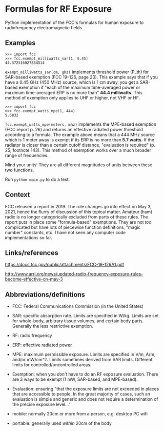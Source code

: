 # Formulas for RF Exposure

Python implementation of the FCC's formulas for human exposure to
radiofrequency electromagnetic fields.


## Examples

    >>> import fcc
    >>> fcc.exempt_milliwatts_sar(1, 0.45)
    44.372516027834514

`exempt_milliwatts_sar(cm, ghz)` implements threshold power (P_th) for
SAR-based exemption (FCC 19-126, page 23). This example says that if
you have a 0.45 GHz (450 MHz) source, which is 1 cm away, you get a
SAR-based exemption if "each of the maximum time-averaged power or
maximum time-averaged ERP is no more than" **44.4 milliwatts.** This
method of exemption only applies to UHF or higher, not VHF or HF.

    >>> import fcc
    >>> fcc.exempt_watts_mpe(1, 444)
    5.6832

`fcc.exempt_watts_mpe(meters, mhz)` implements the MPE-based exemption
(FCC report p. 26) and returns an effective radiated power threshold
according to a formula. The example above means that a 444 MHz source
which is 1 meter away is exempt if its ERP is no more than **5.7
watts.** If the radiator is closer than a certain cutoff distance,
"evaluation is required" (p. 25, footnote 143). This method of
exemption works over a much broader range of frequencies.

Mind your units! They are all different magnitudes of units between
these two functions.

Run `python main.py` to do a test.


## Context

FCC released a report in 2019. The rule changes go into effect on May
3, 2021, hence the flurry of discussion of this topical matter.
Amateur (ham) radio is no longer categorically excluded from parts of
these rules. The report puts in place some "formula-based" exemptions.
They are not *too* complicated but have lots of piecewise function
definitions, "magic number" constants, etc. I have not seen any
computer code implementations so far.


## Links/references

https://docs.fcc.gov/public/attachments/FCC-19-126A1.pdf

http://www.arrl.org/news/updated-radio-frequency-exposure-rules-become-effective-on-may-3


## Abbreviations/definitions

- FCC: Federal Communications Commission (in the United States)

- SAR: specific absorption rate. Limits are specified in W/kg. Limits
  are set for whole-body, arbitrary tissue volumes, and certain body
  parts. Generally the less restrictive exemption.

- RF: radio frequency

- ERP: effective radiated power

- MPE: maximum permissible exposure. Limits are specified in V/m, A/m,
  and/or mW/cm^2. Limits sometimes derived from SAR limits. Different
  limits for controlled/uncontrolled areas.

- Exemption: when you *don't* have to do an RF exposure evaluation.
  There are 3 ways to be exempt (1 mW, SAR-based, and MPE-based).

- Evaluation: ensuring "that the exposure limits are not exceeded in
  places that are accessible to people. In the great majority of
  cases, such an evaluation is simple and generic and does not require
  a determination of the precise exposure level..."

- mobile: normally 20cm or more from a person, e.g. desktop PC wifi

- portable: generally used *within* 20cm of the body
